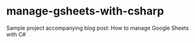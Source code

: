 # manage-gsheets-with-csharp
Sample project accompanying blog post: How to manage Google Sheets with C#
